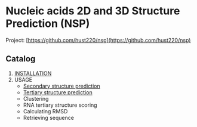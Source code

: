 # Nucleic acids 2D and 3D Structure Prediction (NSP)

Project: [https://github.com/hust220/nsp](https://github.com/hust220/nsp)

## Catalog
1. [INSTALLATION](#/doc/install)
2. USAGE
    * [Secondary structure prediction](#/doc/ssp)
    * [Tertiary structure prediction](#/doc/tsp)
    * Clustering
    * RNA tertiary structure scoring
    * Calculating RMSD
    * Retrieving sequence
